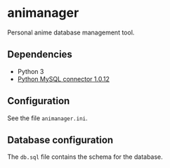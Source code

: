 # animanager

Personal anime database management tool.

## Dependencies

* Python 3
* [Python MySQL connector 1.0.12][2]

[2]: https://dev.mysql.com/downloads/connector/python/

## Configuration

See the file `animanager.ini`.

## Database configuration

The `db.sql` file contains the schema for the database.
